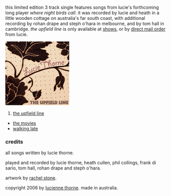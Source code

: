 <!--| ## the upfield line |-->

this limited edition 3 track single features songs from lucie's
forthcoming long player *where night birds call*. it was recorded by
lucie and heath in a little wooden cottage on australia's far south
coast, with additional recording by rohan drape and steph o'hara in
melbourne, and by tom hall in cambridge.  *the upfield line* is only
available at [shows][8], or by [direct mail order][9] from lucie.

  [8]: shows
  [9]: shop/direct

![the upfield line][10]

1.  [the upfield line][11]
-   [the movies][12]
-   [walking late][13]

  [10]: data/image/cover/the-upfield-line.jpg
  [11]: songs/the-upfield-line
  [12]: songs/the-movies
  [13]: songs/walking-late

### credits

all songs written by lucie thorne.

played and recorded by lucie thorne, heath cullen, phil collings,
frank di sario, tom hall, rohan drape and steph o'hara.

artwork by [rachel stone][14].

  [14]: http://www.rachelstone.com

copyright 2006 by [lucienne thorne][24].  made in australia.

  [24]: http://www.luciethorne.com
